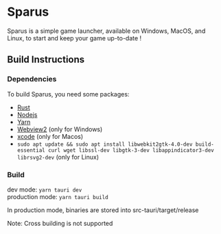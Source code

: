 # Sparus

Sparus is a simple game launcher, available on Windows, MacOS, and Linux, to start and keep your game up-to-date !

## Build Instructions

### Dependencies

To build Sparus, you need some packages:

- [Rust](https://www.rust-lang.org/ "Rust")
- [Nodejs](https://nodejs.org/en/ "Nodejs")
- [Yarn](https://yarnpkg.com/ "Yarn")
- [Webview2](https://developer.microsoft.com/en-us/microsoft-edge/webview2/#download-section "Webview2") (only for Windows)
- [xcode](https://developer.apple.com/xcode/ "Xcode") (only for Macos)
- `sudo apt update && sudo apt install libwebkit2gtk-4.0-dev build-essential curl wget libssl-dev libgtk-3-dev libappindicator3-dev librsvg2-dev` (only for Linux)

### Build

dev mode: `yarn tauri dev`  
production mode: `yarn tauri build`

In production mode, binaries are stored into src-tauri/target/release

Note: Cross building is not supported

